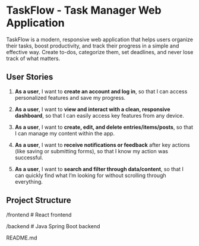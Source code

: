 # TaskFlow - Task Manager Web Application

TaskFlow is a modern, responsive web application that helps users organize their tasks, boost productivity, and track their progress in a simple and effective way. Create to-dos, categorize them, set deadlines, and never lose track of what matters.

## User Stories

1. **As a user**, I want to **create an account and log in**, so that I can access personalized features and save my progress.

2. **As a user**, I want to **view and interact with a clean, responsive dashboard**, so that I can easily access key features from any device.

3. **As a user**, I want to **create, edit, and delete entries/items/posts**, so that I can manage my content within the app.

4. **As a user**, I want to **receive notifications or feedback** after key actions (like saving or submitting forms), so that I know my action was successful.

5. **As a user**, I want to **search and filter through data/content**, so that I can quickly find what I’m looking for without scrolling through everything.

## Project Structure

/frontend # React frontend

/backend # Java Spring Boot backend

README.md


